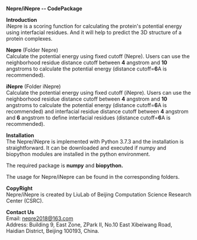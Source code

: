 **Nepre/iNepre -- CodePackage**

**Introduction** \
iNepre is a scoring function for calculating the protein's potential energy using interfacial residues. And it will help to predict the 3D structure of a protein complexes. 

**Nepre** (Folder Nepre) \
Calculate the potential energy using fixed cutoff (Nepre).
Users can use the neighborhood residue distance cutoff between **4** angstrom and **10** angstroms to calculate the potential energy (distance cutoff=**6**A is recommended).

**iNepre**  (Folder iNepre) \
Calculate the potential energy using fixed cutoff (iNepre).
Users can use the neighborhood residue distance cutoff between **4** angstrom and **10** angstroms to calculate the potential energy (distance cutoff=**6**A is recommended) and interfacial residue distance cutoff between **4** angstrom and **6** angstrom to define interfacial residues (distance cutoff=**6**A is recommended).

**Installation** \
The Nepre/iNepre is implemented with Python 3.7.3 and the installation is straightforward. It can be downloaded and executed if numpy and biopython modules are installed in the python environment.

The required package is **numpy** and **biopython.**

The usage for Nepre/iNepre can be found in the corresponding folders.

**CopyRight** \
Nepre/iNepre is created by LiuLab of Beijing Computation Science Research Center (CSRC).

**Contact Us** \
Email: nepre2018@163.com \
Address: Building 9, East Zone, ZPark II, No.10 East Xibeiwang Road, Haidian District, Beijing 100193, China.
